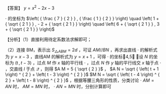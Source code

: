【答案】 $y = x ^ { 2 } - 2 x - 3$

$\cdot$ 的坐标为 $\left( { \frac { 7 } { 2 } } , { \frac { 1 } { 2 } } \right) \quad \left( 1 + { \sqrt { 2 1 } } , - 2 + { \sqrt { 2 1 } } \right) \quad \left( 6 + { \sqrt { 2 1 } } , 3 + { \sqrt { 2 1 } } \right)$

【分析】（1）直接利用待定系数法求解即可；

（2）连接 BM，表示出 $S _ { \triangle A B M } = 2 d$ ，可证 $A M / / B N$ ，再求出直线 $\cdot$ 的解析式为 $y = x - 3$ ，直线AM 的解析式为 $y = x + 1$ ，可得 $\cdot$ 的坐标4,5 ，设 $N$ 的坐标为 $\left( \operatorname { t } , t - 3 \right)$ ，过点 $M$ 作 $x$ 轴的平行线 $\cdot$ ，过点 $N$ 作 $y$ 轴的平行线交 $x$ 轴于点 $\cdot$ ，交直线 $l$ 于点 $\mathcal { Q }$ ，则得 $A M = 5 { \sqrt { 2 } }$ ， $A N = \sqrt { \left( t + 1 \right) ^ { 2 } + \left( t - 3 \right) ^ { 2 } }$ $M N = \sqrt { \left( t - 4 \right) ^ { 2 } + \left( t - 8 \right) ^ { 2 } }$ ，根据等腰三角形的性质，分类讨论 $\cdot$ $A M = A N$ 时， $A M = M N$ 时， $\cdot$ $A N = M N$ 时，分别计算即可
